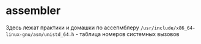# assembler
Здесь лежат практики и домашки по ассепмблеру
`/usr/include/x86_64-linux-gnu/asm/unistd_64.h` - таблица номеров системных вызовов
